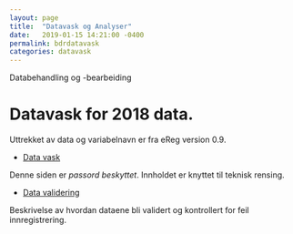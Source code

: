 ```yaml
---
layout: page
title:  "Datavask og Analyser"
date:   2019-01-15 14:21:00 -0400
permalink: bdrdatavask
categories: datavask
---
```


Databehandling og -bearbeiding

# Datavask for 2018 data. 

Uttrekket av data og variabelnavn er fra eReg version 0.9.

- [Data vask](https://bdreg.github.io/datavask/datavask_2018.html) 

Denne siden er *passord beskyttet*. Innholdet er knyttet til teknisk rensing.
  
- [Data validering](https://bdreg.github.io/datavask/data_validering2018.nb.html)

Beskrivelse av hvordan dataene bli validert og kontrollert for feil innregistrering.

